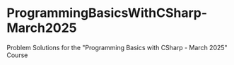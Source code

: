 # ProgrammingBasicsWithCSharp-March2025
Problem Solutions for the "Programming Basics with CSharp - March 2025" Course
